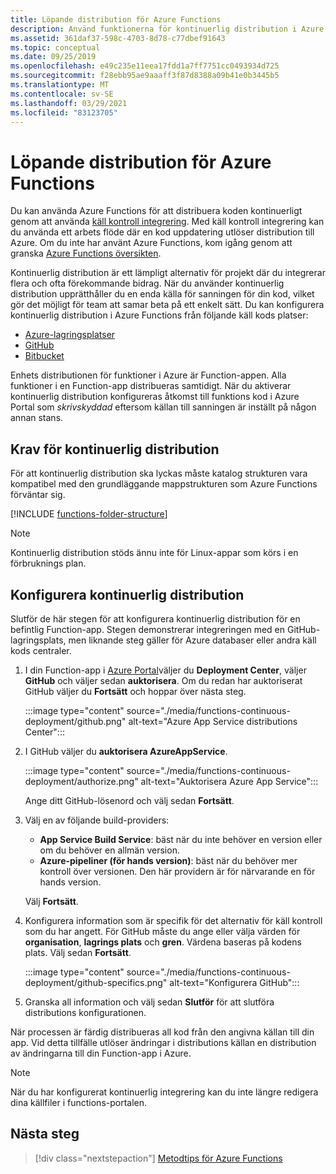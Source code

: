 ```yaml
---
title: Löpande distribution för Azure Functions
description: Använd funktionerna för kontinuerlig distribution i Azure App Service för att publicera dina funktioner.
ms.assetid: 361daf37-598c-4703-8d78-c77dbef91643
ms.topic: conceptual
ms.date: 09/25/2019
ms.openlocfilehash: e49c235e11eea17fdd1a7ff7751cc0493934d725
ms.sourcegitcommit: f28ebb95ae9aaaff3f87d8388a09b41e0b3445b5
ms.translationtype: MT
ms.contentlocale: sv-SE
ms.lasthandoff: 03/29/2021
ms.locfileid: "83123705"
---
```

# <a name="continuous-deployment-for-azure-functions"></a>Löpande distribution för Azure Functions

Du kan använda Azure Functions för att distribuera koden kontinuerligt genom att använda [käll kontroll integrering](functions-deployment-technologies.md#source-control). Med käll kontroll integrering kan du använda ett arbets flöde där en kod uppdatering utlöser distribution till Azure. Om du inte har använt Azure Functions, kom igång genom att granska [Azure Functions översikten](functions-overview.md).

Kontinuerlig distribution är ett lämpligt alternativ för projekt där du integrerar flera och ofta förekommande bidrag. När du använder kontinuerlig distribution upprätthåller du en enda källa för sanningen för din kod, vilket gör det möjligt för team att samar beta på ett enkelt sätt. Du kan konfigurera kontinuerlig distribution i Azure Functions från följande käll kods platser:

* [Azure-lagringsplatser](https://azure.microsoft.com/services/devops/repos/)
* [GitHub](https://github.com)
* [Bitbucket](https://bitbucket.org/)

Enhets distributionen för funktioner i Azure är Function-appen. Alla funktioner i en Function-app distribueras samtidigt. När du aktiverar kontinuerlig distribution konfigureras åtkomst till funktions kod i Azure Portal som *skrivskyddad* eftersom källan till sanningen är inställt på någon annan stans.

## <a name="requirements-for-continuous-deployment"></a>Krav för kontinuerlig distribution

För att kontinuerlig distribution ska lyckas måste katalog strukturen vara kompatibel med den grundläggande mappstrukturen som Azure Functions förväntar sig.

[!INCLUDE [functions-folder-structure](../../includes/functions-folder-structure.md)]

>[!NOTE]  
> Kontinuerlig distribution stöds ännu inte för Linux-appar som körs i en förbruknings plan. 

## <a name="set-up-continuous-deployment"></a><a name="credentials"></a>Konfigurera kontinuerlig distribution

Slutför de här stegen för att konfigurera kontinuerlig distribution för en befintlig Function-app. Stegen demonstrerar integreringen med en GitHub-lagringsplats, men liknande steg gäller för Azure databaser eller andra käll kods centraler.

1. I din Function-app i [Azure Portal](https://portal.azure.com)väljer du **Deployment Center**, väljer **GitHub** och väljer sedan **auktorisera**. Om du redan har auktoriserat GitHub väljer du **Fortsätt** och hoppar över nästa steg. 

    :::image type="content" source="./media/functions-continuous-deployment/github.png" alt-text="Azure App Service distributions Center":::

3. I GitHub väljer du **auktorisera AzureAppService**.

    :::image type="content" source="./media/functions-continuous-deployment/authorize.png" alt-text="Auktorisera Azure App Service":::

    Ange ditt GitHub-lösenord och välj sedan **Fortsätt**.

4. Välj en av följande build-providers:

    * **App Service Build Service**: bäst när du inte behöver en version eller om du behöver en allmän version.
    * **Azure-pipeliner (för hands version)**: bäst när du behöver mer kontroll över versionen. Den här providern är för närvarande en för hands version.

    Välj **Fortsätt**.

5. Konfigurera information som är specifik för det alternativ för käll kontroll som du har angett. För GitHub måste du ange eller välja värden för **organisation**, **lagrings plats** och **gren**. Värdena baseras på kodens plats. Välj sedan **Fortsätt**.

    :::image type="content" source="./media/functions-continuous-deployment/github-specifics.png" alt-text="Konfigurera GitHub":::

6. Granska all information och välj sedan **Slutför** för att slutföra distributions konfigurationen.

När processen är färdig distribueras all kod från den angivna källan till din app. Vid detta tillfälle utlöser ändringar i distributions källan en distribution av ändringarna till din Function-app i Azure.

> [!NOTE]
> När du har konfigurerat kontinuerlig integrering kan du inte längre redigera dina källfiler i functions-portalen.

## <a name="next-steps"></a>Nästa steg

> [!div class="nextstepaction"]
> [Metodtips för Azure Functions](functions-best-practices.md)
